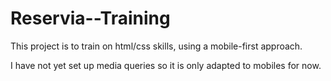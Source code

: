 # Reservia--Training

This project is to train on html/css skills, using a mobile-first approach.

I have not yet set up media queries so it is only adapted to mobiles for now.
